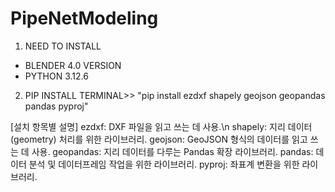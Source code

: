 # PipeNetModeling

1. NEED TO INSTALL
  - BLENDER 4.0 VERSION
  - PYTHON 3.12.6

2. PIP INSTALL
    TERMINAL>> "pip install ezdxf shapely geojson geopandas pandas pyproj"

  [설치 항목별 설명]
  ezdxf: DXF 파일을 읽고 쓰는 데 사용.\n
  shapely: 지리 데이터(geometry) 처리를 위한 라이브러리.
  geojson: GeoJSON 형식의 데이터를 읽고 쓰는 데 사용.
  geopandas: 지리 데이터를 다루는 Pandas 확장 라이브러리.
  pandas: 데이터 분석 및 데이터프레임 작업을 위한 라이브러리.
  pyproj: 좌표계 변환을 위한 라이브러리.
